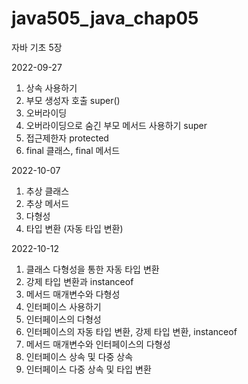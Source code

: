 # java505_java_chap05
자바 기초 5장

2022-09-27
1. 상속 사용하기
2. 부모 생성자 호출 super()
3. 오버라이딩
4. 오버라이딩으로 숨긴 부모 메서드 사용하기 super
5. 접근제한자 protected
6. final 클래스, final 메서드

2022-10-07
1. 추상 클래스
2. 추상 메서드
3. 다형성
4. 타입 변환 (자동 타입 변환)

2022-10-12
1. 클래스 다형성을 통한 자동 타입 변환
2. 강제 타입 변환과 instanceof
3. 메서드 매개변수와 다형성
4. 인터페이스 사용하기
5. 인터페이스의 다형성
6. 인터페이스의 자동 타입 변환, 강제 타입 변환, instanceof
7. 메서드 매개변수와 인터페이스의 다형성
8. 인터페이스 상속 및 다중 상속
9. 인터페이스 다중 상속 및 타입 변환

